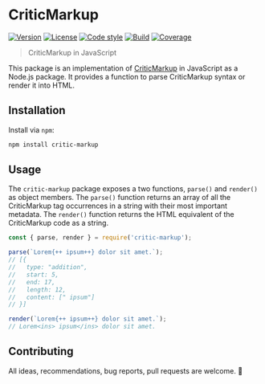 # CriticMarkup

[![Version][badge-version]](https://www.npmjs.com/package/critic-markup)
[![License][badge-license]](https://opensource.org/licenses/MIT)
[![Code style][badge-style]](https://github.com/prettier/prettier)
[![Build][badge-build]](https://travis-ci.org/vimtaai/critic-markup)
[![Coverage][badge-coverage]](https://coveralls.io/github/vimtaai/critic-markup?branch=master)

> CriticMarkup in JavaScript

This package is an implementation of [CriticMarkup](http://criticmarkup.com/) in JavaScript as a Node.js package. It provides a function to parse CriticMarkup syntax or render it into HTML.

## Installation

Install via `npm`:

```bash
npm install critic-markup
```

## Usage

The `critic-markup` package exposes a two functions, `parse()` and `render()` as object members. The `parse()` function returns an array of all the CriticMarkup tag occurrences in a string with their most important metadata. The `render()` function returns the HTML equivalent of the CriticMarkup code as a string.

```js
const { parse, render } = require('critic-markup');

parse(`Lorem{++ ipsum++} dolor sit amet.`);
// [{
//   type: "addition",
//   start: 5,
//   end: 17,
//   length: 12,
//   content: [" ipsum"]
// }]

render(`Lorem{++ ipsum++} dolor sit amet.`);
// Lorem<ins> ipsum</ins> dolor sit amet.
```

## Contributing

All ideas, recommendations, bug reports, pull requests are welcome. 🙂

[badge-version]: https://img.shields.io/npm/v/critic-markup.svg?style=flat-square
[badge-license]: https://img.shields.io/npm/l/critic-markup.svg?style=flat-square
[badge-style]: https://img.shields.io/badge/code_style-prettier-ff69b4.svg?style=flat-square
[badge-build]: https://img.shields.io/travis/vimtaai/critic-markup.svg?style=flat-square
[badge-coverage]: https://img.shields.io/coveralls/github/vimtaai/critic-markup.svg?style=flat-square